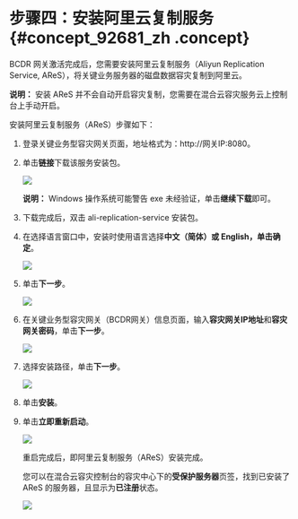 # 步骤四：安装阿里云复制服务 {#concept_92681_zh .concept}

BCDR 网关激活完成后，您需要安装阿里云复制服务（Aliyun Replication Service, AReS），将关键业务服务器的磁盘数据容灾复制到阿里云。

**说明：** 安装 AReS 并不会自动开启容灾复制，您需要在混合云容灾服务云上控制台上手动开启。

安装阿里云复制服务（AReS）步骤如下：

1.  登录关键业务型容灾网关页面，地址格式为：http://网关IP:8080。
2.  单击**链接**下载该服务安装包。

    ![](http://static-aliyun-doc.oss-cn-hangzhou.aliyuncs.com/assets/img/64155/154397360933666_zh-CN.png)

    **说明：** Windows 操作系统可能警告 exe 未经验证，单击**继续下载**即可。

3.  下载完成后，双击 ali-replication-service 安装包。
4.  在选择语言窗口中，安装时使用语言选择**中文（简体）**或 **English**，单击**确定**。

    ![](http://static-aliyun-doc.oss-cn-hangzhou.aliyuncs.com/assets/img/64155/154397360933670_zh-CN.png)

5.  单击**下一步**。

    ![](http://static-aliyun-doc.oss-cn-hangzhou.aliyuncs.com/assets/img/64155/154397360933672_zh-CN.png)

6.  在关键业务型容灾网关（BCDR网关）信息页面，输入**容灾网关IP地址**和**容灾网关密码**，单击**下一步**。

    ![](http://static-aliyun-doc.oss-cn-hangzhou.aliyuncs.com/assets/img/64155/154397361033673_zh-CN.png)

7.  选择安装路径，单击**下一步**。

    ![](http://static-aliyun-doc.oss-cn-hangzhou.aliyuncs.com/assets/img/64155/154397361033676_zh-CN.jpg)

8.  单击**安装**。
9.  单击**立即重新启动**。

    ![](http://static-aliyun-doc.oss-cn-hangzhou.aliyuncs.com/assets/img/64155/154397361033678_zh-CN.jpg)

    重启完成后，即阿里云复制服务（AReS）安装完成。

    您可以在混合云容灾控制台的容灾中心下的**受保护服务器**页签，找到已安装了 AReS 的服务器，且显示为**已注册**状态。

    ![](http://static-aliyun-doc.oss-cn-hangzhou.aliyuncs.com/assets/img/64155/154397361033683_zh-CN.jpg)



